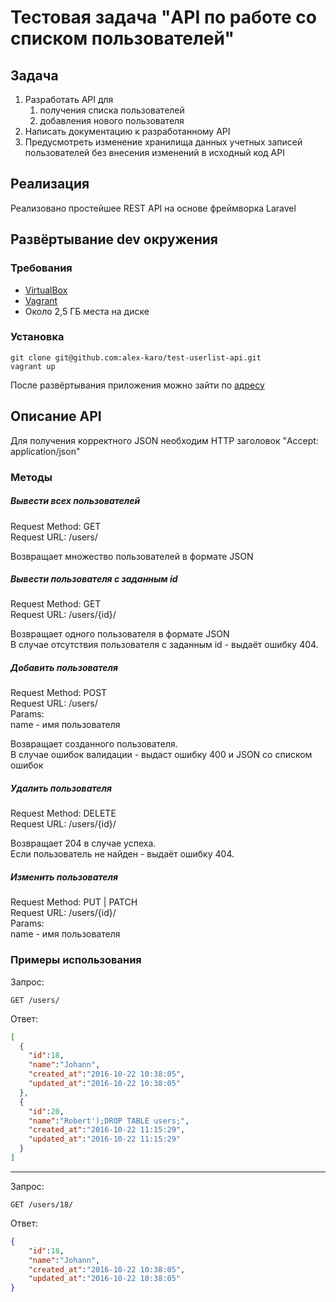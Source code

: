 ﻿
# Тестовая задача "API по работе со списком пользователей"

## Задача

1. Разработать API для
   1. получения списка пользователей
   2. добавления нового пользователя
1. Написать документацию к разработанному API
2. Предусмотреть изменение хранилища данных учетных записей пользователей без внесения изменений в исходный код API 

## Реализация

Реализовано простейшее REST API на основе фреймворка Laravel

## Развёртывание dev окружения

### Требования
* [VirtualBox](https://www.virtualbox.org/)
* [Vagrant](https://www.vagrantup.com/)
* Около 2,5 ГБ места на диске

### Установка

```
git clone git@github.com:alex-karo/test-userlist-api.git
vagrant up
```
После развёртывания приложения можно зайти по [адресу](http://192.168.33.115/)

## Описание API

Для получения корректного JSON необходим HTTP заголовок "Accept: application/json"

### Методы

##### Вывести всех пользователей
Request Method: GET  
Request URL: /users/

Возвращает множество пользователей в формате JSON

##### Вывести пользователя с заданным id
Request Method: GET  
Request URL: /users/{id}/

Возвращает одного пользователя в формате JSON  
В случае отсутствия пользователя с заданным id - выдаёт ошибку 404.

##### Добавить пользователя
Request Method: POST  
Request URL: /users/  
Params:  
name - имя пользователя

Возвращает созданного пользователя.  
В случае ошибок валидации - выдаст ошибку 400 и JSON со списком ошибок

##### Удалить пользователя
Request Method: DELETE  
Request URL: /users/{id}/

Возвращает 204 в случае успеха.  
Если пользователь не найден - выдаёт ошибку 404.

##### Изменить пользователя
Request Method: PUT | PATCH  
Request URL: /users/{id}/  
Params:  
name - имя пользователя

### Примеры использования


Запрос:
```
GET /users/
```
Ответ: 
```json
[
  {
    "id":18,
    "name":"Johann",
    "created_at":"2016-10-22 10:38:05",
    "updated_at":"2016-10-22 10:38:05"
  },
  {
    "id":20,
    "name":"Robert');DROP TABLE users;",
    "created_at":"2016-10-22 11:15:29",
    "updated_at":"2016-10-22 11:15:29"
  }
]
```
  
---

Запрос:
```
GET /users/18/
```
Ответ: 
```json
{
    "id":18,
    "name":"Johann",
    "created_at":"2016-10-22 10:38:05",
    "updated_at":"2016-10-22 10:38:05"
}
```